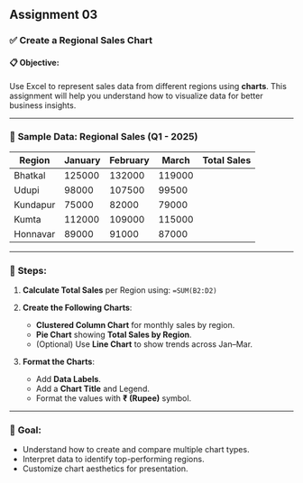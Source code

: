 ## **Assignment 03**

### ✅ **Create a Regional Sales Chart**

#### 📋 **Objective**:

Use Excel to represent sales data from different regions using **charts**. This assignment will help you understand how to visualize data for better business insights.

---

### 🧾 **Sample Data: Regional Sales (Q1 - 2025)**

| Region   | January | February | March  | Total Sales |
| -------  | ------- | -------- | ------ | ----------- |
| Bhatkal  | 125000  | 132000   | 119000 |             |
| Udupi    | 98000   | 107500   | 99500  |             |
| Kundapur | 75000   | 82000    | 79000  |             |
| Kumta    | 112000  | 109000   | 115000 |             |
| Honnavar | 89000   | 91000    | 87000  |             |

---

### 🧮 **Steps**:

1. **Calculate Total Sales** per Region using:
   `=SUM(B2:D2)`

2. **Create the Following Charts**:

   * **Clustered Column Chart** for monthly sales by region.
   * **Pie Chart** showing **Total Sales by Region**.
   * (Optional) Use **Line Chart** to show trends across Jan–Mar.

3. **Format the Charts**:

   * Add **Data Labels**.
   * Add a **Chart Title** and Legend.
   * Format the values with **₹ (Rupee)** symbol.

---

### 🎯 **Goal**:

* Understand how to create and compare multiple chart types.
* Interpret data to identify top-performing regions.
* Customize chart aesthetics for presentation.

